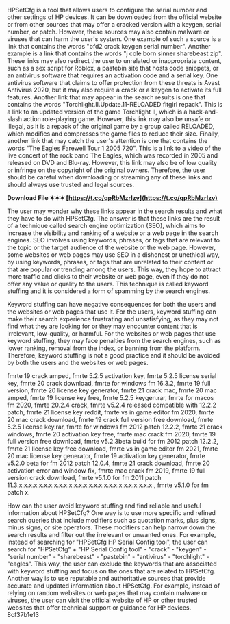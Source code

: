 HPSetCfg is a tool that allows users to configure the serial number and other settings of HP devices. It can be downloaded from the official website or from other sources that may offer a cracked version with a keygen, serial number, or patch. However, these sources may also contain malware or viruses that can harm the user's system. One example of such a source is a link that contains the words "bfd2 crack keygen serial number". Another example is a link that contains the words "j cole born sinner sharebeast zip". These links may also redirect the user to unrelated or inappropriate content, such as a sex script for Roblox, a pastebin site that hosts code snippets, or an antivirus software that requires an activation code and a serial key. One antivirus software that claims to offer protection from these threats is Avast Antivirus 2020, but it may also require a crack or a keygen to activate its full features. Another link that may appear in the search results is one that contains the words "Torchlight.II.Update.11-RELOADED fitgirl repack". This is a link to an updated version of the game Torchlight II, which is a hack-and-slash action role-playing game. However, this link may also be unsafe or illegal, as it is a repack of the original game by a group called RELOADED, which modifies and compresses the game files to reduce their size. Finally, another link that may catch the user's attention is one that contains the words "The Eagles Farewell Tour 1 2005 720". This is a link to a video of the live concert of the rock band The Eagles, which was recorded in 2005 and released on DVD and Blu-ray. However, this link may also be of low quality or infringe on the copyright of the original owners. Therefore, the user should be careful when downloading or streaming any of these links and should always use trusted and legal sources.
 
**Download File ✶✶✶ [https://t.co/qpRbMzrlzv](https://t.co/qpRbMzrlzv)**


  
The user may wonder why these links appear in the search results and what they have to do with HPSetCfg. The answer is that these links are the result of a technique called search engine optimization (SEO), which aims to increase the visibility and ranking of a website or a web page in the search engines. SEO involves using keywords, phrases, or tags that are relevant to the topic or the target audience of the website or the web page. However, some websites or web pages may use SEO in a dishonest or unethical way, by using keywords, phrases, or tags that are unrelated to their content or that are popular or trending among the users. This way, they hope to attract more traffic and clicks to their website or web page, even if they do not offer any value or quality to the users. This technique is called keyword stuffing and it is considered a form of spamming by the search engines.
  
Keyword stuffing can have negative consequences for both the users and the websites or web pages that use it. For the users, keyword stuffing can make their search experience frustrating and unsatisfying, as they may not find what they are looking for or they may encounter content that is irrelevant, low-quality, or harmful. For the websites or web pages that use keyword stuffing, they may face penalties from the search engines, such as lower ranking, removal from the index, or banning from the platform. Therefore, keyword stuffing is not a good practice and it should be avoided by both the users and the websites or web pages.
 
fmrte 19 crack amped,  fmrte 5.2.5 activation key,  fmrte 5.2.5 license serial key,  fmrte 20 crack download,  fmrte for windows fm 16.3.2,  fmrte 19 full version,  fmrte 20 license key generator,  fmrte 21 crack mac,  fmrte 20 mac amped,  fmrte 19 license key free,  fmrte 5.2.5 keygen.rar,  fmrte for macos fm 2020,  fmrte 20.2.4 crack,  fmrte v5.2.4 released compatible with 12.2.2 patch,  fmrte 21 license key reddit,  fmrte vs in game editor fm 2020,  fmrte 20 mac crack download,  fmrte 19 crack full version free download,  fmrte 5.2.5 license key.rar,  fmrte for windows fm 2012 patch 12.2.2,  fmrte 21 crack windows,  fmrte 20 activation key free,  fmrte mac crack fm 2020,  fmrte 19 full version free download,  fmrte v5.2.3beta build for fm 2012 patch 12.2.2,  fmrte 21 license key free download,  fmrte vs in game editor fm 2021,  fmrte 20 mac license key generator,  fmrte 19 activation key generator,  fmrte v5.2.0 beta for fm 2012 patch 12.0.4,  fmrte 21 crack download,  fmrte 20 activation error and window fix,  fmrte mac crack fm 2019,  fmrte 19 full version crack download,  fmrte v5.1.0 for fm 2011 patch 11.3.x.x.x.x.x.x.x.x.x.x.x.x.x.x.x.x.x.x.x.x.x.x.x.x.x.x.x.,  fmrte v5.1.0 for fm patch x.
  
How can the user avoid keyword stuffing and find reliable and useful information about HPSetCfg? One way is to use more specific and refined search queries that include modifiers such as quotation marks, plus signs, minus signs, or site operators. These modifiers can help narrow down the search results and filter out the irrelevant or unwanted ones. For example, instead of searching for "HPSetCfg HP Serial Config tool", the user can search for "HPSetCfg" + "HP Serial Config tool" - "crack" - "keygen" - "serial number" - "sharebeast" - "pastebin" - "antivirus" - "torchlight" - "eagles". This way, the user can exclude the keywords that are associated with keyword stuffing and focus on the ones that are related to HPSetCfg. Another way is to use reputable and authoritative sources that provide accurate and updated information about HPSetCfg. For example, instead of relying on random websites or web pages that may contain malware or viruses, the user can visit the official website of HP or other trusted websites that offer technical support or guidance for HP devices.
 8cf37b1e13
 

